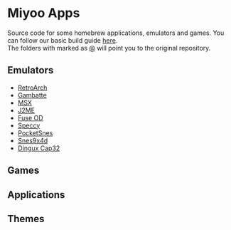 # Miyoo Apps
Source code for some homebrew applications, emulators and games. You can follow our basic build guide [here](https://github.com/TriForceX/MiyooCFW/wiki/Making-Games).\
The folders with marked as [@](#) will point you to the original repository.

## Emulators
- [RetroArch](https://github.com/libretro/RetroArch)
- [Gambatte](https://github.com/bardeci/gambatte-dms)
- [MSX](https://github.com/pthalin/bittboy-msx)
- [J2ME](https://github.com/pthalin/bittboy-j2me)
- [Fuse OD](https://github.com/salvacam/fuse-od)
- [Speccy](https://github.com/salvacam/speccy)
- [PocketSnes](https://github.com/m45t3r/PocketSNES)
- [Snes9x4d](https://github.com/m45t3r/snes9x4d-miyoo)
- [Dingux Cap32](https://github.com/salvacam/dingux-cap32)

## Games

## Applications

## Themes